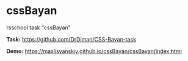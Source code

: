 # cssBayan
rsschool task "cssBayan"

**Task:** https://github.com/DrDiman/CSS-Bayan-task

**Demo:** https://maxlisyanskiy.github.io/cssBayan/cssBayan/index.html
